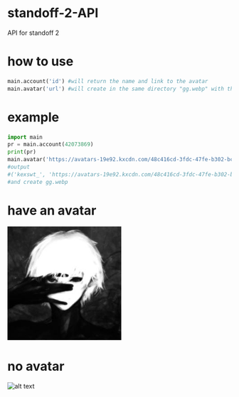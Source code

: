 # standoff-2-API
API for standoff 2
# how to use
```python
main.account('id') #will return the name and link to the avatar
main.avatar('url') #will create in the same directory "gg.webp" with the image of the avatar if there is no avatar, then the file cannot be opened
```
# example
```python
import main
pr = main.account(42073869)
print(pr)
main.avatar('https://avatars-19e92.kxcdn.com/48c416cd-3fdc-47fe-b302-bcac3f78dd00')
#output
#('kexswt_', 'https://avatars-19e92.kxcdn.com/48c416cd-3fdc-47fe-b302-bcac3f78dd00')
#and create gg.webp
```
# have an avatar
![alt text](good.webp "Описание будет тут")
# no avatar
![alt text](bad.webp "Описание будет тут")
